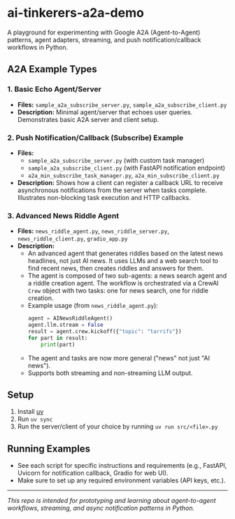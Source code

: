 # ai-tinkerers-a2a-demo

A playground for experimenting with Google A2A (Agent-to-Agent) patterns, agent adapters, streaming, and push notification/callback workflows in Python.

## A2A Example Types

### 1. Basic Echo Agent/Server
- **Files:** `sample_a2a_subscribe_server.py`, `sample_a2a_subscribe_client.py`
- **Description:** Minimal agent/server that echoes user queries. Demonstrates basic A2A server and client setup.

### 2. Push Notification/Callback (Subscribe) Example
- **Files:**
  - `sample_a2a_subscribe_server.py` (with custom task manager)
  - `sample_a2a_subscribe_client.py` (with FastAPI notification endpoint)
  - `a2a_min_subscribe_task_manager.py`, `a2a_min_subscribe_client.py`
- **Description:** Shows how a client can register a callback URL to receive asynchronous notifications from the server when tasks complete. Illustrates non-blocking task execution and HTTP callbacks.

### 3. Advanced News Riddle Agent
- **Files:** `news_riddle_agent.py`, `news_riddle_server.py`, `news_riddle_client.py`, `gradio_app.py`
- **Description:**
    - An advanced agent that generates riddles based on the latest news headlines, not just AI news. It uses LLMs and a web search tool to find recent news, then creates riddles and answers for them.
    - The agent is composed of two sub-agents: a news search agent and a riddle creation agent. The workflow is orchestrated via a CrewAI `Crew` object with two tasks: one for news search, one for riddle creation.
    - Example usage (from `news_riddle_agent.py`):
      ```python
      agent = AINewsRiddleAgent()
      agent.llm.stream = False
      result = agent.crew.kickoff({"topic": "tarrifs"})
      for part in result:
          print(part)
      ```
    - The agent and tasks are now more general ("news" not just "AI news").
    - Supports both streaming and non-streaming LLM output.

## Setup
1. Install [uv](https://docs.astral.sh/uv/getting-started/installation/)
2. Run `uv sync`
3. Run the server/client of your choice by running `uv run src/<file>.py`

## Running Examples
- See each script for specific instructions and requirements (e.g., FastAPI, Uvicorn for notification callback, Gradio for web UI).
- Make sure to set up any required environment variables (API keys, etc.).

---

*This repo is intended for prototyping and learning about agent-to-agent workflows, streaming, and async notification patterns in Python.*